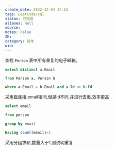 ```yaml
---
create_date: 2022-12-04 14:52
tags: LeetCode/sql
status: 已完成 
aliases: null
source: 
notes: False
ZK: 
category: 简单
uid: 
---
```


查找 `Person` 表中所有重复的电子邮箱。


```sql
select distinct a.Email

from Person a, Person b

where a.Email = b.Email and a.Id <> b.Id

```

采用自连接,email相同,但是id不同,并进行去重,效率更高

```sql
select email

from person

group by email

having count(email)>1
```

采用分组求和,数量大于1,则说明重复